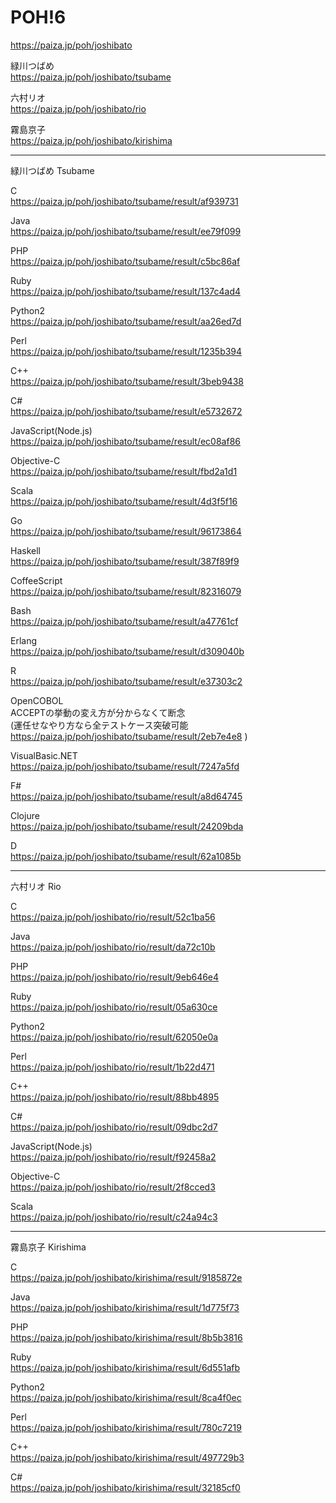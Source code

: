 POH!6
=================

https://paiza.jp/poh/joshibato
  
緑川つばめ  
https://paiza.jp/poh/joshibato/tsubame  
  
六村リオ  
https://paiza.jp/poh/joshibato/rio  
  
霧島京子  
https://paiza.jp/poh/joshibato/kirishima  
  
----------
緑川つばめ Tsubame  

C  
https://paiza.jp/poh/joshibato/tsubame/result/af939731  
  
Java  
https://paiza.jp/poh/joshibato/tsubame/result/ee79f099  
  
PHP  
https://paiza.jp/poh/joshibato/tsubame/result/c5bc86af  
  
Ruby  
https://paiza.jp/poh/joshibato/tsubame/result/137c4ad4  
  
Python2  
https://paiza.jp/poh/joshibato/tsubame/result/aa26ed7d  
  
Perl  
https://paiza.jp/poh/joshibato/tsubame/result/1235b394  
  
C++  
https://paiza.jp/poh/joshibato/tsubame/result/3beb9438  
  
C#  
https://paiza.jp/poh/joshibato/tsubame/result/e5732672  
  
JavaScript(Node.js)  
https://paiza.jp/poh/joshibato/tsubame/result/ec08af86  
  
Objective-C  
https://paiza.jp/poh/joshibato/tsubame/result/fbd2a1d1  
  
Scala  
https://paiza.jp/poh/joshibato/tsubame/result/4d3f5f16  
  
Go  
https://paiza.jp/poh/joshibato/tsubame/result/96173864  
  
Haskell  
https://paiza.jp/poh/joshibato/tsubame/result/387f89f9  
  
CoffeeScript  
https://paiza.jp/poh/joshibato/tsubame/result/82316079  
  
Bash  
https://paiza.jp/poh/joshibato/tsubame/result/a47761cf  
  
Erlang  
https://paiza.jp/poh/joshibato/tsubame/result/d309040b  
  
R  
https://paiza.jp/poh/joshibato/tsubame/result/e37303c2  
  
OpenCOBOL  
 ACCEPTの挙動の変え方が分からなくて断念  
 (運任せなやり方なら全テストケース突破可能 https://paiza.jp/poh/joshibato/tsubame/result/2eb7e4e8 )  
  
VisualBasic.NET  
https://paiza.jp/poh/joshibato/tsubame/result/7247a5fd  
  
F#  
https://paiza.jp/poh/joshibato/tsubame/result/a8d64745  
  
Clojure  
https://paiza.jp/poh/joshibato/tsubame/result/24209bda  
  
D  
https://paiza.jp/poh/joshibato/tsubame/result/62a1085b  
  
----------
六村リオ Rio 

C  
https://paiza.jp/poh/joshibato/rio/result/52c1ba56  
  
Java  
https://paiza.jp/poh/joshibato/rio/result/da72c10b  
  
PHP  
https://paiza.jp/poh/joshibato/rio/result/9eb646e4  
  
Ruby  
https://paiza.jp/poh/joshibato/rio/result/05a630ce  
  
Python2  
https://paiza.jp/poh/joshibato/rio/result/62050e0a  
  
Perl  
https://paiza.jp/poh/joshibato/rio/result/1b22d471  
  
C++  
https://paiza.jp/poh/joshibato/rio/result/88bb4895  
  
C#  
https://paiza.jp/poh/joshibato/rio/result/09dbc2d7  
  
JavaScript(Node.js)  
https://paiza.jp/poh/joshibato/rio/result/f92458a2  
  
Objective-C  
https://paiza.jp/poh/joshibato/rio/result/2f8cced3  
  
Scala  
https://paiza.jp/poh/joshibato/rio/result/c24a94c3  
  
----------
霧島京子 Kirishima  
  
C  
https://paiza.jp/poh/joshibato/kirishima/result/9185872e  
  
Java  
https://paiza.jp/poh/joshibato/kirishima/result/1d775f73  
  
PHP  
https://paiza.jp/poh/joshibato/kirishima/result/8b5b3816  
  
Ruby  
https://paiza.jp/poh/joshibato/kirishima/result/6d551afb  
  
Python2  
https://paiza.jp/poh/joshibato/kirishima/result/8ca4f0ec  
  
Perl  
https://paiza.jp/poh/joshibato/kirishima/result/780c7219  
  
C++  
https://paiza.jp/poh/joshibato/kirishima/result/497729b3  
  
C#  
https://paiza.jp/poh/joshibato/kirishima/result/32185cf0  
  
